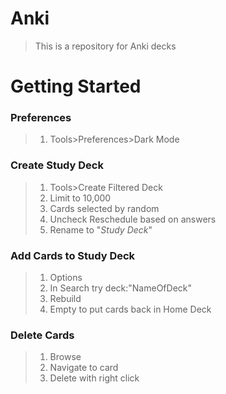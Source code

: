 # Anki
> This is a repository for Anki decks

# Getting Started
### Preferences
> 1. Tools>Preferences>Dark Mode

### Create Study Deck
> 1. Tools>Create Filtered Deck
> 2. Limit to 10,000
> 3. Cards selected by random
> 4. Uncheck Reschedule based on answers
> 5. Rename to "*Study Deck*"

### Add Cards to Study Deck
> 1. Options
> 2. In Search try deck:"NameOfDeck"
> 3. Rebuild
> 4. Empty to put cards back in Home Deck

### Delete Cards
> 1. Browse
> 2. Navigate to card
> 3. Delete with right click
